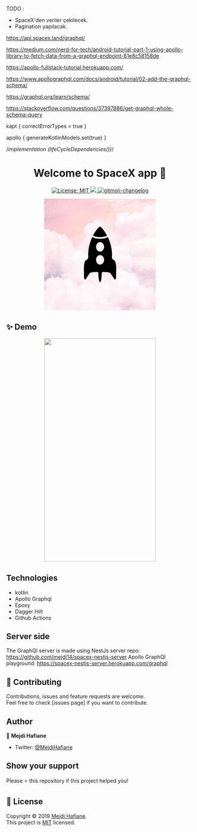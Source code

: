 TODO :
- SpaceX'den veriler çekilecek.
- Pagination yapılacak.


https://api.spacex.land/graphql/

https://medium.com/nerd-for-tech/android-tutorial-part-1-using-apollo-library-to-fetch-data-from-a-graphql-endpoint-61e8c58158de

https://apollo-fullstack-tutorial.herokuapp.com/

https://www.apollographql.com/docs/android/tutorial/02-add-the-graphql-schema/

https://graphql.org/learn/schema/

https://stackoverflow.com/questions/37397886/get-graphql-whole-schema-query

kapt {
    correctErrorTypes = true
}


apollo {
    generateKotlinModels.set(true)
}


/*implementation (lifeCycleDependencies())*/



<h1 align="center">Welcome to SpaceX app 👋</h1>
<p align="center">
 <a href="https://github.com/kefranabg/readme-md-generator/blob/master/LICENSE">
    <img alt="License: MIT" src="https://img.shields.io/badge/license-MIT-yellow.svg" target="_blank" />
  </a>
  <a href="https://codecov.io/gh/kefranabg/readme-md-generator">
    <img src="https://codecov.io/gh/kefranabg/readme-md-generator/branch/master/graph/badge.svg" />
  </a>
  <a href="https://github.com/frinyvonnick/gitmoji-changelog">
    <img src="https://img.shields.io/badge/changelog-gitmoji-brightgreen.svg" alt="gitmoji-changelog">
  </a>
</p>

<p align="center">
<img src="https://github.com/mejdi14/spacex-android-client/blob/master/images/rocket_logo.png" height="300" width="300" >
	</p>
	


## ✨ Demo
<p align="center">
<img src="https://github.com/mejdi14/spacex-android-client/blob/master/images/app_demo.gif" height="600" width="300" >
	</p>
	
	
## Technologies
- kotlin
- Apollo Graphql
- Epoxy
- Dagger Hilt
- Github Actions

## Server side
The GraphQl server is made using NestJs
server repo: https://github.com/mejdi14/spacex-nestjs-server
Apollo GraphQl playground: https://spacex-nestjs-server.herokuapp.com/graphql
	
## 🤝 Contributing

Contributions, issues and feature requests are welcome.<br />
Feel free to check [issues page] if you want to contribute.<br />


## Author

👤 **Mejdi Hafiane**

- Twitter: [@MejdiHafiane](https://twitter.com/mejdi141)

## Show your support

Please ⭐️ this repository if this project helped you!


## 📝 License

Copyright © 2019 [Mejdi Hafiane](https://github.com/mejdi14).<br />
This project is [MIT](https://github.com/mejdi14/readme-md-generator/blob/master/LICENSE) licensed.



